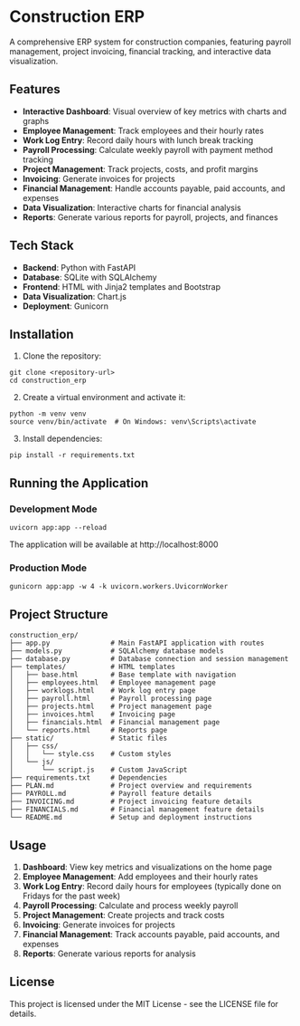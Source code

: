 # Construction ERP

A comprehensive ERP system for construction companies, featuring payroll management, project invoicing, financial tracking, and interactive data visualization.

## Features

- **Interactive Dashboard**: Visual overview of key metrics with charts and graphs
- **Employee Management**: Track employees and their hourly rates
- **Work Log Entry**: Record daily hours with lunch break tracking
- **Payroll Processing**: Calculate weekly payroll with payment method tracking
- **Project Management**: Track projects, costs, and profit margins
- **Invoicing**: Generate invoices for projects
- **Financial Management**: Handle accounts payable, paid accounts, and expenses
- **Data Visualization**: Interactive charts for financial analysis
- **Reports**: Generate various reports for payroll, projects, and finances

## Tech Stack

- **Backend**: Python with FastAPI
- **Database**: SQLite with SQLAlchemy
- **Frontend**: HTML with Jinja2 templates and Bootstrap
- **Data Visualization**: Chart.js
- **Deployment**: Gunicorn

## Installation

1. Clone the repository:
```
git clone <repository-url>
cd construction_erp
```

2. Create a virtual environment and activate it:
```
python -m venv venv
source venv/bin/activate  # On Windows: venv\Scripts\activate
```

3. Install dependencies:
```
pip install -r requirements.txt
```

## Running the Application

### Development Mode

```
uvicorn app:app --reload
```

The application will be available at http://localhost:8000

### Production Mode

```
gunicorn app:app -w 4 -k uvicorn.workers.UvicornWorker
```

## Project Structure

```
construction_erp/
├── app.py               # Main FastAPI application with routes
├── models.py            # SQLAlchemy database models
├── database.py          # Database connection and session management
├── templates/           # HTML templates
│   ├── base.html        # Base template with navigation
│   ├── employees.html   # Employee management page
│   ├── worklogs.html    # Work log entry page
│   ├── payroll.html     # Payroll processing page
│   ├── projects.html    # Project management page
│   ├── invoices.html    # Invoicing page
│   ├── financials.html  # Financial management page
│   └── reports.html     # Reports page
├── static/              # Static files
│   ├── css/
│   │   └── style.css    # Custom styles
│   └── js/
│       └── script.js    # Custom JavaScript
├── requirements.txt     # Dependencies
├── PLAN.md              # Project overview and requirements
├── PAYROLL.md           # Payroll feature details
├── INVOICING.md         # Project invoicing feature details
├── FINANCIALS.md        # Financial management feature details
└── README.md            # Setup and deployment instructions
```

## Usage

1. **Dashboard**: View key metrics and visualizations on the home page
2. **Employee Management**: Add employees and their hourly rates
3. **Work Log Entry**: Record daily hours for employees (typically done on Fridays for the past week)
4. **Payroll Processing**: Calculate and process weekly payroll
5. **Project Management**: Create projects and track costs
6. **Invoicing**: Generate invoices for projects
7. **Financial Management**: Track accounts payable, paid accounts, and expenses
8. **Reports**: Generate various reports for analysis

## License

This project is licensed under the MIT License - see the LICENSE file for details.
